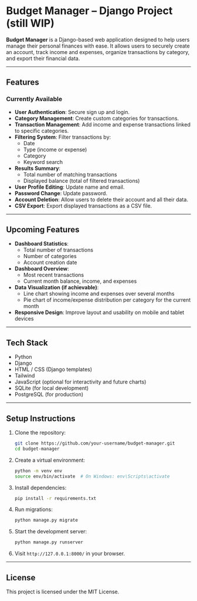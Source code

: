 # Budget Manager – Django Project (still WIP)

**Budget Manager** is a Django-based web application designed to help users manage their personal finances with ease. It allows users to securely create an account, track income and expenses, organize transactions by category, and export their financial data.

---

## Features

### Currently Available

- **User Authentication**: Secure sign up and login.
- **Category Management**: Create custom categories for transactions.
- **Transaction Management**: Add income and expense transactions linked to specific categories.
- **Filtering System**: Filter transactions by:
  - Date
  - Type (income or expense)
  - Category
  - Keyword search
- **Results Summary**:
  - Total number of matching transactions
  - Displayed balance (total of filtered transactions)
- **User Profile Editing**: Update name and email.
- **Password Change**: Update password.
- **Account Deletion**: Allow users to delete their account and all their data.
- **CSV Export**: Export displayed transactions as a CSV file.

---

## Upcoming Features

- **Dashboard Statistics**:
  - Total number of transactions
  - Number of categories
  - Account creation date
- **Dashboard Overview**:
  - Most recent transactions
  - Current month balance, income, and expenses
- **Data Visualization (if achievable)**:
  - Line chart showing income and expenses over several months
  - Pie chart of income/expense distribution per category for the current month
- **Responsive Design**: Improve layout and usability on mobile and tablet devices

---

## Tech Stack

- Python
- Django
- HTML / CSS (Django templates)
- Tailwind
- JavaScript (optional for interactivity and future charts)
- SQLite (for local development)
- PostgreSQL (for production)

---

## Setup Instructions

1. Clone the repository:
   ```bash
   git clone https://github.com/your-username/budget-manager.git
   cd budget-manager
   ```

2. Create a virtual environment:
   ```bash
   python -m venv env
   source env/bin/activate  # On Windows: env\Scripts\activate
   ```

3. Install dependencies:
   ```bash
   pip install -r requirements.txt
   ```

4. Run migrations:
   ```bash
   python manage.py migrate
   ```

5. Start the development server:
   ```bash
   python manage.py runserver
   ```

6. Visit `http://127.0.0.1:8000/` in your browser.

---

## License

This project is licensed under the MIT License.
